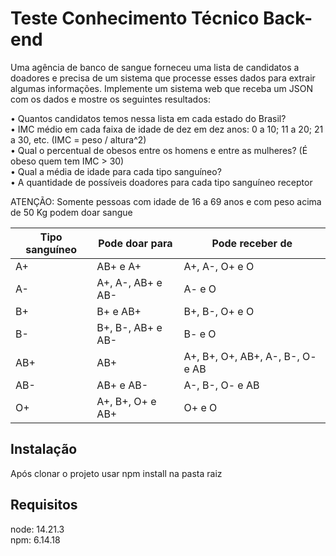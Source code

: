 # Teste Conhecimento Técnico Back-end

Uma agência de banco de sangue forneceu uma lista de candidatos a doadores e precisa de um sistema
que processe esses dados para extrair algumas informações.
Implemente um sistema web que receba um JSON com os dados e mostre os seguintes resultados:

• Quantos candidatos temos nessa lista em cada estado do Brasil? <br />
• IMC médio em cada faixa de idade de dez em dez anos: 0 a 10; 11 a 20; 21 a 30, etc. (IMC = peso /
altura^2) <br />
• Qual o percentual de obesos entre os homens e entre as mulheres? (É obeso quem tem IMC > 30) <br />
• Qual a média de idade para cada tipo sanguíneo? <br />
• A quantidade de possíveis doadores para cada tipo sanguíneo receptor

ATENÇÃO: Somente pessoas com idade de 16 a 69 anos e com peso acima de 50 Kg podem doar sangue

| Tipo sanguíneo  | Pode doar para                   | Pode receber de                 |
| --------------- | -------------------------------- | ------------------------------- | 
| A+              | AB+ e A+                         | A+, A-, O+ e O                  |
| A-              | A+, A-, AB+ e AB-                | A- e O                          |
|B+               |B+ e AB+                          |B+, B-, O+ e O                   |
|B-               |B+, B-, AB+ e AB-                 |B- e O                           |
|AB+              |AB+                               |A+, B+, O+, AB+, A-, B-, O- e AB |
|AB-              |AB+ e AB-                         |A-, B-, O- e AB                  |
|O+               |A+, B+, O+ e AB+                  |O+ e O                           |

## Instalação
Após clonar o projeto usar npm install na pasta raiz

## Requisitos
node: 14.21.3 <br />
npm: 6.14.18
